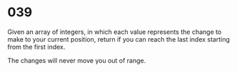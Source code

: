 [_metadata_:tags]:-        "list"

# 039

Given an array of integers, in which each value represents the change to make to your current position, return if you can reach the last index starting from the first index.

The changes will never move you out of range.